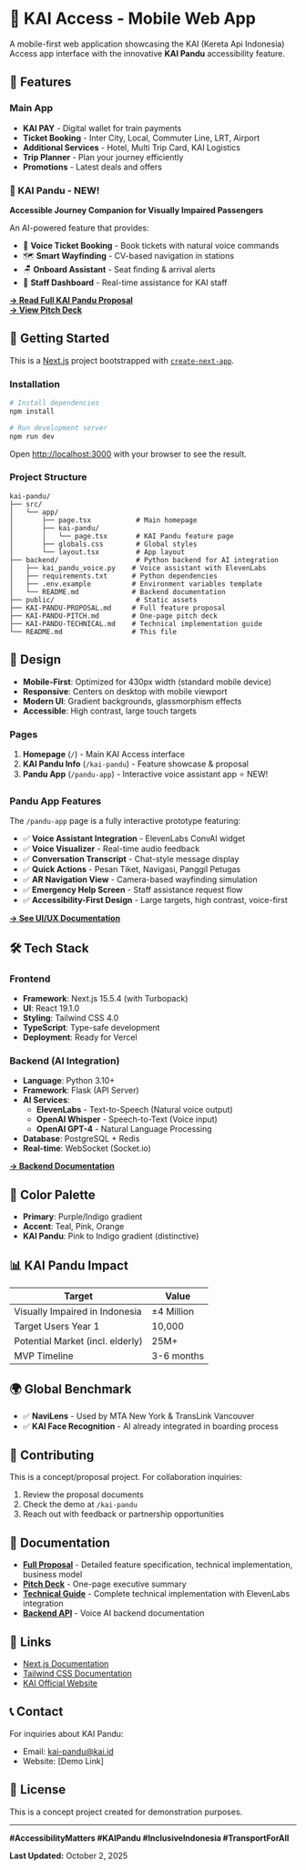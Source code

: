 # 🚄 KAI Access - Mobile Web App

A mobile-first web application showcasing the KAI (Kereta Api Indonesia) Access app interface with the innovative **KAI Pandu** accessibility feature.

## 🌟 Features

### Main App
- **KAI PAY** - Digital wallet for train payments
- **Ticket Booking** - Inter City, Local, Commuter Line, LRT, Airport
- **Additional Services** - Hotel, Multi Trip Card, KAI Logistics
- **Trip Planner** - Plan your journey efficiently
- **Promotions** - Latest deals and offers

### 🎯 KAI Pandu - NEW!
**Accessible Journey Companion for Visually Impaired Passengers**

An AI-powered feature that provides:
- 🎤 **Voice Ticket Booking** - Book tickets with natural voice commands
- 🗺️ **Smart Wayfinding** - CV-based navigation in stations
- 🪑 **Onboard Assistant** - Seat finding & arrival alerts
- 🚨 **Staff Dashboard** - Real-time assistance for KAI staff

**[→ Read Full KAI Pandu Proposal](./KAI-PANDU-PROPOSAL.md)**  
**[→ View Pitch Deck](./KAI-PANDU-PITCH.md)**

## 🚀 Getting Started

This is a [Next.js](https://nextjs.org) project bootstrapped with [`create-next-app`](https://nextjs.org/docs/app/api-reference/cli/create-next-app).

### Installation

```bash
# Install dependencies
npm install

# Run development server
npm run dev
```

Open [http://localhost:3000](http://localhost:3000) with your browser to see the result.

### Project Structure

```
kai-pandu/
├── src/
│   └── app/
│       ├── page.tsx           # Main homepage
│       ├── kai-pandu/
│       │   └── page.tsx       # KAI Pandu feature page
│       ├── globals.css        # Global styles
│       └── layout.tsx         # App layout
├── backend/                   # Python backend for AI integration
│   ├── kai_pandu_voice.py    # Voice assistant with ElevenLabs
│   ├── requirements.txt      # Python dependencies
│   ├── .env.example          # Environment variables template
│   └── README.md             # Backend documentation
├── public/                    # Static assets
├── KAI-PANDU-PROPOSAL.md     # Full feature proposal
├── KAI-PANDU-PITCH.md        # One-page pitch deck
├── KAI-PANDU-TECHNICAL.md    # Technical implementation guide
└── README.md                 # This file
```

## 📱 Design

- **Mobile-First**: Optimized for 430px width (standard mobile device)
- **Responsive**: Centers on desktop with mobile viewport
- **Modern UI**: Gradient backgrounds, glassmorphism effects
- **Accessible**: High contrast, large touch targets

### Pages

1. **Homepage** (`/`) - Main KAI Access interface
2. **KAI Pandu Info** (`/kai-pandu`) - Feature showcase & proposal
3. **Pandu App** (`/pandu-app`) - Interactive voice assistant app ⭐ NEW!

### Pandu App Features

The `/pandu-app` page is a fully interactive prototype featuring:

- ✅ **Voice Assistant Integration** - ElevenLabs ConvAI widget
- ✅ **Voice Visualizer** - Real-time audio feedback
- ✅ **Conversation Transcript** - Chat-style message display
- ✅ **Quick Actions** - Pesan Tiket, Navigasi, Panggil Petugas
- ✅ **AR Navigation View** - Camera-based wayfinding simulation
- ✅ **Emergency Help Screen** - Staff assistance request flow
- ✅ **Accessibility-First Design** - Large targets, high contrast, voice-first

**[→ See UI/UX Documentation](./KAI-PANDU-UI-DESIGN.md)**

## 🛠️ Tech Stack

### Frontend
- **Framework**: Next.js 15.5.4 (with Turbopack)
- **UI**: React 19.1.0
- **Styling**: Tailwind CSS 4.0
- **TypeScript**: Type-safe development
- **Deployment**: Ready for Vercel

### Backend (AI Integration)
- **Language**: Python 3.10+
- **Framework**: Flask (API Server)
- **AI Services**:
  - **ElevenLabs** - Text-to-Speech (Natural voice output)
  - **OpenAI Whisper** - Speech-to-Text (Voice input)
  - **OpenAI GPT-4** - Natural Language Processing
- **Database**: PostgreSQL + Redis
- **Real-time**: WebSocket (Socket.io)

**[→ Backend Documentation](./backend/README.md)**

## 🎨 Color Palette

- **Primary**: Purple/Indigo gradient
- **Accent**: Teal, Pink, Orange
- **KAI Pandu**: Pink to Indigo gradient (distinctive)

## 📊 KAI Pandu Impact

| Target | Value |
|--------|-------|
| Visually Impaired in Indonesia | ±4 Million |
| Target Users Year 1 | 10,000 |
| Potential Market (incl. elderly) | 25M+ |
| MVP Timeline | 3-6 months |

## 🌍 Global Benchmark

- ✅ **NaviLens** - Used by MTA New York & TransLink Vancouver
- ✅ **KAI Face Recognition** - AI already integrated in boarding process

## 🤝 Contributing

This is a concept/proposal project. For collaboration inquiries:

1. Review the proposal documents
2. Check the demo at `/kai-pandu`
3. Reach out with feedback or partnership opportunities

## 📄 Documentation

- **[Full Proposal](./KAI-PANDU-PROPOSAL.md)** - Detailed feature specification, technical implementation, business model
- **[Pitch Deck](./KAI-PANDU-PITCH.md)** - One-page executive summary
- **[Technical Guide](./KAI-PANDU-TECHNICAL.md)** - Complete technical implementation with ElevenLabs integration
- **[Backend API](./backend/README.md)** - Voice AI backend documentation

## 🔗 Links

- [Next.js Documentation](https://nextjs.org/docs)
- [Tailwind CSS Documentation](https://tailwindcss.com/docs)
- [KAI Official Website](https://www.kai.id)

## 📞 Contact

For inquiries about KAI Pandu:
- Email: kai-pandu@kai.id
- Website: [Demo Link]

## 📝 License

This is a concept project created for demonstration purposes.

---

**#AccessibilityMatters #KAIPandu #InclusiveIndonesia #TransportForAll**

**Last Updated:** October 2, 2025
